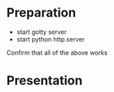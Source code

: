 Preparation
===

* start gotty server
* start python http.server

Confirm that all of the above works

Presentation
===


